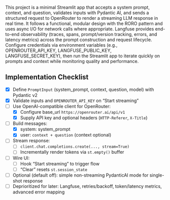 This project is a minimal Streamlit app that accepts a system prompt, context, and question, validates inputs with Pydantic AI, and sends a structured request to OpenRouter to render a streaming LLM response in real time. It follows a functional, modular design with the RORO pattern and uses async I/O for network calls where appropriate. Langfuse provides end-to-end observability (traces, spans, prompt/version tracking, errors, and latency metrics) across the prompt construction and request lifecycle. Configure credentials via environment variables (e.g., OPENROUTER_API_KEY, LANGFUSE_PUBLIC_KEY, LANGFUSE_SECRET_KEY), then run the Streamlit app to iterate quickly on prompts and context while monitoring quality and performance.

## Implementation Checklist
- [x] Define `PromptInput` (system_prompt, context, question, model) with Pydantic v2
- [x] Validate inputs and `OPENROUTER_API_KEY` on “Start streaming”
- [ ] Use OpenAI-compatible client for OpenRouter:
  - [x] Configure base_url `https://openrouter.ai/api/v1`
  - [x] Supply API key and optional headers (`HTTP-Referer`, `X-Title`)
- [ ] Build messages:
  - [x] system: system_prompt
  - [x] user: `context + question` (context optional)
- [ ] Stream response:
  - [ ] `client.chat.completions.create(..., stream=True)`
  - [ ] Incrementally render tokens via `st.empty()` buffer
- [ ] Wire UI:
  - [ ] Hook “Start streaming” to trigger flow
  - [ ] “Clear” resets `st.session_state`
- [ ] Optional (default off): simple non-streaming PydanticAI mode for single-shot response
- [ ] Deprioritized for later: Langfuse, retries/backoff, token/latency metrics, advanced error mapping